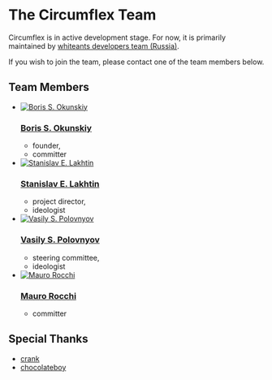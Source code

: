 The Circumflex Team
===================

Circumflex is in active development stage. For now, it is primarily maintained
by [whiteants developers team (Russia)][whiteants].

If you wish to join the team, please contact one of the team members below.

  [whiteants]: http://whiteants.net

Team Members
------------

<ul class="team">
  <li>
    <a href="http://github.com/inca">
      <img src="http://www.gravatar.com/avatar/9646564df6dbd498185ee71f24e6a33a.png"
           class="avatar"
           alt="Boris S. Okunskiy"/>
    </a>
    <h3><a href="http://github.com/inca">Boris S. Okunskiy</a></h3>
    <ul class="roles">
      <li>founder,</li>
      <li>committer</li>
    </ul>
  </li>
  <li>
    <a href="http://github.com/StanislavLakhtin">
      <img src="http://www.gravatar.com/avatar/e4e146ba3bd7808e9774899f6c708879"
           class="avatar"
           alt="Stanislav E. Lakhtin"/>
    </a>
    <h3><a href="http://github.com/StanislavLakhtin">Stanislav E. Lakhtin</a></h3>
    <ul class="roles">
      <li>project director,</li>
      <li>ideologist</li>
    </ul>
  </li>
  <li>
    <a href="http://github.com/vast">
      <img src="http://www.gravatar.com/avatar/277212d5ad624fb5b0c6d23ca3841b06"
           class="avatar"
           alt="Vasily S. Polovnyov"/>
    </a>
    <h3><a href="http://github.com/vast">Vasily S. Polovnyov</a></h3>
    <ul class="roles">
      <li>steering committee,</li>
      <li>ideologist</li>
    </ul>
  </li>
  <li>
    <a href="http://github.com/rationalem">
      <img src="http://www.gravatar.com/avatar/278d1a8a007b0bc2dec940bd07567ecf.png"
           class="avatar"
           alt="Mauro Rocchi"/>
    </a>
    <h3><a href="http://github.com/rationalem">Mauro Rocchi</a></h3>
    <ul class="roles">
      <li>committer</li>
    </ul>
  </li>
</ul>

Special Thanks
--------------

* [crank](http://github.com/crank)
* [chocolateboy](http://github.com/chocolateboy)
